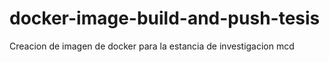 # docker-image-build-and-push-tesis
Creacion de imagen de docker para la estancia de investigacion mcd
